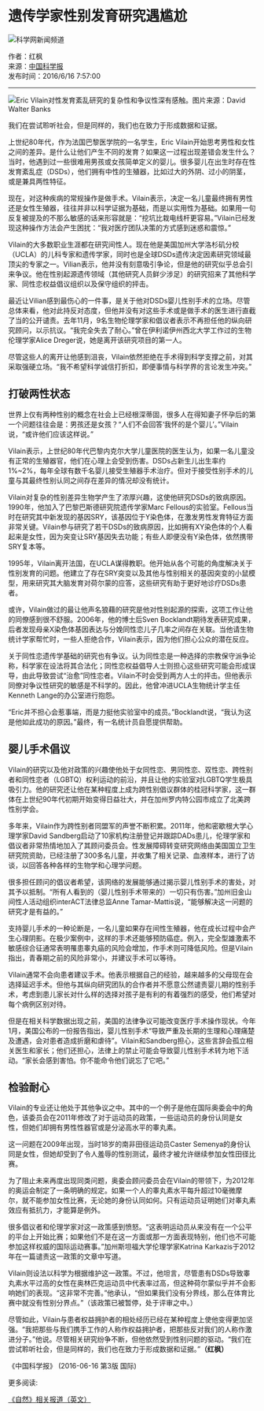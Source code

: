 # 遗传学家性别发育研究遇尴尬

![科学网新闻频道](/images/news.jpg)

作者：红枫  
来源：[中国科学报](http://www.sciencenet.cn/dz/dznews_photo.aspx)  
发布时间：2016/6/16 7:57:00  

---

![Eric Vilain对性发育紊乱研究的复杂性和争议性深有感触。图片来源：David Walter Banks](/upload/news/images/2016/6/2016616755531540.jpg)

我们在尝试聆听社会，但是同样的，我们也在致力于形成数据和证据。

上世纪80年代，作为法国巴黎医学院的一名学生，Eric Vilain开始思考男性和女性之间的差异。是什么让他们产生不同的发育？如果这一过程出现差错会发生什么？当时，他遇到过一些很难用男孩或女孩简单定义的婴儿。很多婴儿在出生时存在性发育紊乱症（DSDs），他们拥有中性的生殖器，比如过大的外阴、过小的阴茎，或是兼具两性特征。

现在，对这种疾病的常规操作是做手术。Vilain表示，决定一名儿童最终拥有男性还是女性生殖器，往往并非以科学证据为基础，而是以实用性为基础。如果用一句反复被提及的不那么敏感的话来形容就是：“挖坑比栽电线杆更容易。”Vilain已经发现这种操作方法会产生困扰：“我对医疗团队决策的方式感到迷惑和震惊。”

Vilain的大多数职业生涯都在研究间性人。现在他是美国加州大学洛杉矶分校（UCLA）的儿科专家和遗传学家，同时也是全球DSDs遗传决定因素研究领域最顶尖的专家之一。Vilian表示，他并没有刻意吸引争论，但是他的研究似乎总会引来争议。他在性别起源遗传领域（其他研究人员鲜少涉足）的研究招来了其他科学家、同性恋权益倡议组织以及保守组织的抨击。

最近让Vilian感到最伤心的一件事，是关于他对DSDs婴儿性别手术的立场。尽管总体来看，他对此持反对态度，但他并没有对这些手术或是做手术的医生进行直截了当的公开谴责。去年11月，9名生物伦理学家和倡议者表示不再担任他的纵向研究顾问，以示抗议。“我完全失去了耐心。”曾在伊利诺伊州西北大学工作过的生物伦理学家Alice Dreger说，她是离开该研究项目的第一人。

尽管这些人的离开让他感到沮丧，Vilain依然拒绝在手术得到科学支撑之前，对其采取强硬立场。“我不希望科学诚信打折扣，即便事情与科学界的言论发生冲突。”

## 打破两性状态

世界上仅有两种性别的概念在社会上已经根深蒂固，很多人在得知妻子怀孕后的第一个问题往往会是：男孩还是女孩？“人们不会回答‘我怀的是个婴儿’。”Vilain说，“或许他们应该这样说。”

Vilain表示，上世纪80年代巴黎内克尔大学儿童医院的医生认为，如果一名儿童没有正常的生殖器官，他们在心理上会受到伤害。DSDs占新生儿出生率约1%~2%，每年全球有数千名婴儿接受生殖器手术治疗。但对于接受性别手术的儿童与其最终性别认同之间存在差异的情况却没有统计。

Vilain对复杂的性别差异生物学产生了浓厚兴趣，这使他研究DSDs的致病原因。1990年，他加入了巴黎巴斯德研究院遗传学家Marc Fellous的实验室。Fellous当时在研究其中新发现的基因SRY，该基因位于Y染色体，在激发男性发育特征方面非常关键。Vilain参与研究了若干DSDs的致病原因，比如拥有XY染色体的个人看起来是女性，因为突变让SRY基因失去功能；有些人即便没有Y染色体，依然携带SRY复本等。

1995年，Vilain离开法国，在UCLA谋得教职。他开始从各个可能的角度解决关于性别发育的问题。他建立了存在SRY突变以及其他与性别相关的基因突变的小鼠模型，用来研究其大脑发育对荷尔蒙的应答，这些研究有助于更好地诊疗DSDs患者。

或许，Vilain做过的最让他声名狼藉的研究是他对性别起源的探索，这项工作让他的同僚感到很不舒服。2006年，他的博士后Sven Bocklandt期待发表研究成果，后者发现母亲X染色体基因表达与分娩同性恋儿子几率之间存在关联。当他请生物统计学家帮忙时，一些人拒绝合作，Vilain表示，因为他们担心公众的潜在反应。

关于同性恋遗传学基础的研究也有争议。认为同性恋是一种选择的宗教保守派争论称，科学家在设法将其合法化；同性恋权益倡导人士则担心这些研究可能会形成误导，由此导致尝试“治愈”同性恋者。Vilain不时会受到两方人士的抨击。但他表示同僚对争议性研究的敏感是不科学的。因此，他曾冲进UCLA生物统计学主任 Kenneth Lange的办公室进行抱怨。

“Eric并不担心会惹事端，而是力挺他实验室中的成员。”Bocklandt说，“我认为这是他如此成功的原因。”最终，有一名统计员自愿提供帮助。

## 婴儿手术倡议

Vilain的研究以及他对政策的兴趣使他处于女同性恋、男同性恋、双性恋、跨性别者和同性恋者（LGBTQ）权利运动的前沿，并且让他的实验室对LGBTQ学生极具吸引力。他的研究还让他在某种程度上成为跨性别倡议群体的桂冠科学家，这一群体在上世纪90年代初期开始变得日益壮大，并在加州罗内特公园市成立了北美跨性别学会。

多年来，Vilain作为跨性别者同盟军的声誉不断积累。2011年，他和密歇根大学心理学家David Sandberg启动了10家机构注册登记并跟踪DADs患儿，伦理学家和倡议者非常热情地加入了其顾问委员会。性发展障碍转变研究网络由美国国立卫生研究院资助，已经注册了300多名儿童，并收集了相关记录、血液样本，进行了访谈，以回答各种各样的生物学和心理学问题。

很多担任顾问的倡议者希望，该网络的发展能够通过揭示婴儿性别手术的害处，对其予以抵制。“所有人看到的（婴儿性别手术带来的）一切只有伤害。”加州旧金山间性人活动组织interACT法律总监Anne Tamar-Mattis说，“能够解决这一问题的研究才是有益的。”

支持婴儿手术的一种论断是，一名儿童如果存在间性生殖器，他在成长过程中会产生心理阴影。在极少案例中，这样的手术还能够预防癌症。例入，完全型雄激素不敏感综合征通常表明罹患睾丸癌的风险会增加，作手术则可降低风险。但是Vilain指出，青春期之前的风险非常小，并建议手术可以等待。

Vilain通常不会向患者建议手术。他表示根据自己的经验，越来越多的父母现在会选择延迟手术。但他与其纵向研究团队的合作者并不愿意公然谴责婴儿期的性别手术，考虑到患儿家长对什么样的选择对孩子是有利的有着强烈的感受，他们希望对每个病例区别对待。

但是在相关科学数据出现之前，美国的法律争议可能改变医疗手术操作现状。今年1月，美国公布的一份报告指出，婴儿性别手术“导致严重及长期的生理和心理痛楚及遭遇，会对患者造成折磨和虐待”。Vilain和Sandberg担心，这些言辞会孤立相关医生和家长；他们还担心，法律上的禁止可能会导致婴儿性别手术转为地下活动。“家长会感到害怕。你不能命令他们说忘了它吧。”

## 检验耐心

Vilain的专业还让他处于其他争议之中。其中的一个例子是他在国际奥委会中的角色，该委员会在2011年修改了对于运动员的政策，一些运动员的身份认同是女性，但她们却拥有男性性器官或是分泌高水平的睾丸素。

这一问题在2009年出现，当时18岁的南非田径运动员Caster Semenya的身份认同是女性，但她却受到了令人羞辱的性别测试，最终才被允许继续参加女性田径比赛。

为了阻止未来再度出现同类问题，奥委会顾问委员会在Vilain的带领下，为2012年的奥运会制定了一条明确的规定。如果一个人的睾丸素水平每升超过10毫微摩尔，就不能参加女性比赛，无论她的身份认同如何。只有运动员证明她们对睾丸素效应有抵抗力，才能算是例外。

很多倡议者和伦理学家对这一政策感到愤怒。“这表明运动员从来没有在一个公平的平台上开始比赛；如果他们不是在这一方面或那一方面表现特别，他们也不可能参加这样权威的国际运动赛事。”加州斯坦福大学伦理学家Katrina Karkazis于2012年在一篇谴责这一政策的文章中写道。

Vilain则设法以科学为根据维护这一政策。不过，他坦言，尽管患有DSDs导致睾丸素水平过高的女性在奥林匹克运动员中代表率过高，但这种荷尔蒙似乎并不会影响她们的表现。“这非常不完善。”他承认，“但如果我们没有分界线，那么在体育比赛中就没有性别分界点。”（该政策已被暂停，处于评审之中。）

尽管如此，Vilain与患者权益拥护者的相处经历已经在某种程度上使他变得更加坚强。“我把那些与我们携手工作的人称作权益拥护者，把那些反对我们的人称作激进分子。”他说。尽管相关研究纷争不断，但他依然受到性别问题的驱动。“我们在尝试聆听社会，但是同样的，我们也在致力于形成数据和证据。”**（红枫）**

《中国科学报》 (2016-06-16 第3版 国际)

更多阅读:

[《自然》相关报道（英文）](http://www.nature.com/news/the-spectrum-of-sex-development-eric-vilain-and-the-intersex-controversy-1.19873)